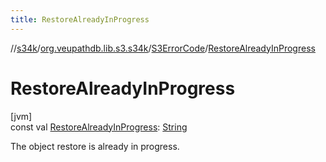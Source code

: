 ```yaml
---
title: RestoreAlreadyInProgress
---
```

//[s34k](../../../index.html)/[org.veupathdb.lib.s3.s34k](../index.html)/[S3ErrorCode](index.html)/[RestoreAlreadyInProgress](-restore-already-in-progress.html)



# RestoreAlreadyInProgress



[jvm]\
const val [RestoreAlreadyInProgress](-restore-already-in-progress.html): [String](https://kotlinlang.org/api/latest/jvm/stdlib/kotlin/-string/index.html)



The object restore is already in progress.




